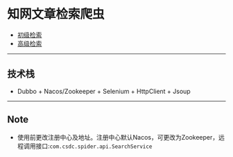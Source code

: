 # 知网文章检索爬虫
* [初级检索](http://www.cnki.net/)
* [高级检索](http://kns.cnki.net/kns/brief/result.aspx?dbprefix=SCDB&crossDbcodes=CJFQ,CDFD,CMFD,CPFD,IPFD,CCND,CCJD)
---
## 技术栈
- Dubbo + Nacos/Zookeeper + Selenium + HttpClient + Jsoup
---
## Note
- 使用前更改注册中心及地址。注册中心默认Nacos，可更改为Zookeeper，远程调用接口:`com.csdc.spider.api.SearchService`

